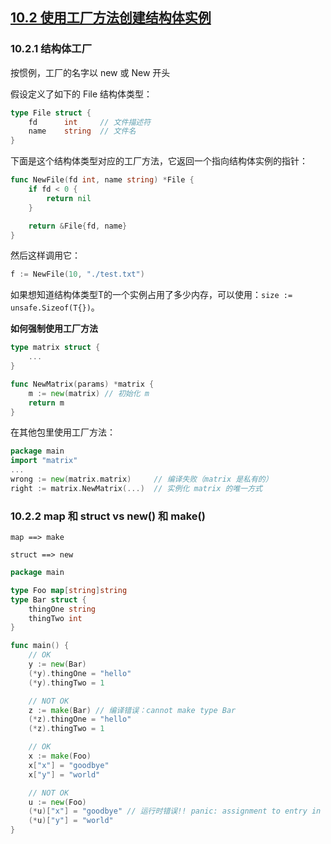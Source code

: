## [10.2 使用工厂方法创建结构体实例](https://github.com/Unknwon/the-way-to-go_ZH_CN/blob/master/eBook/10.2.md)

### 10.2.1 结构体工厂

按惯例，工厂的名字以 new 或 New 开头

假设定义了如下的 File 结构体类型：
```go
type File struct {
    fd      int     // 文件描述符
    name    string  // 文件名
}
```
下面是这个结构体类型对应的工厂方法，它返回一个指向结构体实例的指针：
```go
func NewFile(fd int, name string) *File {
    if fd < 0 {
        return nil
    }

    return &File{fd, name}
}
```
然后这样调用它：
```go
f := NewFile(10, "./test.txt")
```

如果想知道结构体类型T的一个实例占用了多少内存，可以使用：`size := unsafe.Sizeof(T{})`。

**如何强制使用工厂方法**
```go
type matrix struct {
    ...
}

func NewMatrix(params) *matrix {
    m := new(matrix) // 初始化 m
    return m
}
```
在其他包里使用工厂方法：
```go
package main
import "matrix"
...
wrong := new(matrix.matrix)     // 编译失败（matrix 是私有的）
right := matrix.NewMatrix(...)  // 实例化 matrix 的唯一方式
```

### 10.2.2 map 和 struct vs new() 和 make()
`map ==> make`

`struct ==> new`

```go
package main

type Foo map[string]string
type Bar struct {
    thingOne string
    thingTwo int
}

func main() {
    // OK
    y := new(Bar)
    (*y).thingOne = "hello"
    (*y).thingTwo = 1

    // NOT OK
    z := make(Bar) // 编译错误：cannot make type Bar
    (*z).thingOne = "hello"
    (*z).thingTwo = 1

    // OK
    x := make(Foo)
    x["x"] = "goodbye"
    x["y"] = "world"

    // NOT OK
    u := new(Foo)
    (*u)["x"] = "goodbye" // 运行时错误!! panic: assignment to entry in nil map
    (*u)["y"] = "world"
}
```
